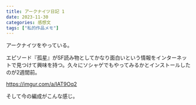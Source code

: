 ```yaml
---
title: アークナイツ日記 1
date: 2023-11-30
categories: 感想文
tags: ["私的作品メモ"]
---
```


アークナイツをやっている。

エピソード『孤星』がSF読み物としてかなり面白いという情報をインターネットで見つけて興味を持つ。久々にソシャゲでもやってみるかとインストールしたのが2週間前。

https://imgur.com/a/IAT9Oq2

そして今の編成がこんな感じ。